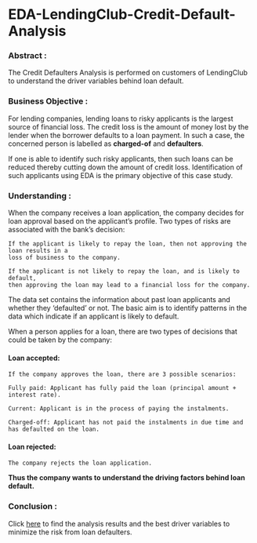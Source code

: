 # EDA-LendingClub-Credit-Default-Analysis

### Abstract :

The Credit Defaulters Analysis is performed on customers of LendingClub to understand the driver variables behind loan default.

### Business Objective :

For lending companies, lending loans to risky applicants is the largest source of financial loss. The credit loss is the amount of money lost by the lender when the borrower defaults to a loan payment. In such a case, the concerned person is labelled as **charged-of** and **defaulters**. 

If one is able to identify such risky applicants, then such loans can be reduced thereby cutting down the amount of credit loss. Identification of such applicants using EDA is the primary objective of this case study.

### Understanding :
When the company receives a loan application, the company decides for loan approval based on the applicant’s profile. Two types of risks are associated with the bank’s decision:

	If the applicant is likely to repay the loan, then not approving the loan results in a 
	loss of business to the company.

	If the applicant is not likely to repay the loan, and is likely to default, 
	then approving the loan may lead to a financial loss for the company.

 
The data set contains the information about past loan applicants and whether they ‘defaulted’ or not. The basic aim is to identify patterns in the data which indicate if an applicant is likely to default.

When a person applies for a loan, there are two types of decisions that could be taken by the company:

#### Loan accepted: ####
	If the company approves the loan, there are 3 possible scenarios:

	Fully paid: Applicant has fully paid the loan (principal amount + interest rate).

	Current: Applicant is in the process of paying the instalments.
	
	Charged-off: Applicant has not paid the instalments in due time and has defaulted on the loan.

#### Loan rejected: ####
	The company rejects the loan application.

**Thus the company wants to understand the driving factors behind loan default.**

### Conclusion :

Click [here](https://github.com/AbhishekKumar-0311/EDA-LendingClub-Credit-Default-Analysis/blob/main/Presentation/Lending_Club_Case_Study.pdf) to find the analysis results and the best driver variables to minimize the risk from loan defaulters.
